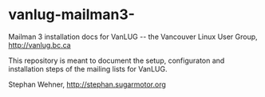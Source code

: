 # vanlug-mailman3-

Mailman 3 installation docs for VanLUG -- the Vancouver Linux User Group, http://vanlug.bc.ca

This repository is meant to document the setup, configuraton and installation steps of the mailing lists for VanLUG.

Stephan Wehner, http://stephan.sugarmotor.org
